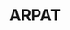 ---
title: ARPAT
description: Agenzia Regionale per la protezione ambientale della Toscana
logo: 'http://www.arpat.toscana.it/++resource++arpat.tema.images/logo-arpat.png'
---